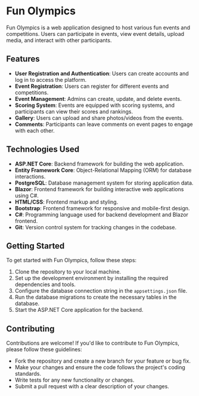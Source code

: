  
# Fun Olympics

Fun Olympics is a web application designed to host various fun events and competitions. Users can participate in events, view event details, upload media, and interact with other participants.
 
## Features

- **User Registration and Authentication**: Users can create accounts and log in to access the platform.
- **Event Registration**: Users can register for different events and competitions.
- **Event Management**: Admins can create, update, and delete events.
- **Scoring System**: Events are equipped with scoring systems, and participants can view their scores and rankings.
- **Gallery**: Users can upload and share photos/videos from the events.
- **Comments**: Participants can leave comments on event pages to engage with each other.

## Technologies Used

- **ASP.NET Core**: Backend framework for building the web application.
- **Entity Framework Core**: Object-Relational Mapping (ORM) for database interactions.
- **PostgreSQL**: Database management system for storing application data.
- **Blazor**: Frontend framework for building interactive web applications using C#.
- **HTML/CSS**: Frontend markup and styling.
- **Bootstrap**: Frontend framework for responsive and mobile-first design.
- **C#**: Programming language used for backend development and Blazor frontend.
- **Git**: Version control system for tracking changes in the codebase.


## Getting Started

To get started with Fun Olympics, follow these steps:

1. Clone the repository to your local machine.
2. Set up the development environment by installing the required dependencies and tools.
3. Configure the database connection string in the `appsettings.json` file.
4. Run the database migrations to create the necessary tables in the database.
5. Start the ASP.NET Core application for the backend.
<!-- 6. Set up a Blazor frontend project using the `dotnet new blazorserver` command.
7. Customize the Blazor frontend components to integrate with the backend API.
8. Run the Blazor frontend application. -->

## Contributing

Contributions are welcome! If you'd like to contribute to Fun Olympics, please follow these guidelines:

- Fork the repository and create a new branch for your feature or bug fix.
- Make your changes and ensure the code follows the project's coding standards.
- Write tests for any new functionality or changes.
- Submit a pull request with a clear description of your changes.


